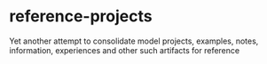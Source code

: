 # reference-projects
Yet another attempt to consolidate model projects, examples, notes, information, experiences and other such artifacts for reference
